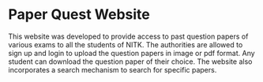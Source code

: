 <h1>Paper Quest Website</h1>

This website was developed to provide access to past question papers of various exams to all the students of NITK.
The authorities are allowed to sign up and login to upload the question papers in image or pdf format. 
Any student can download the question paper of their choice.
The website also incorporates a search mechanism to search for specific papers.
